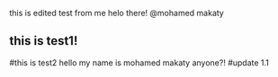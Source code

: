 this is edited test from me
helo there!
@mohamed makaty
## this is test1!
#this is test2
hello my name is mohamed makaty
anyone?!
#update 1.1


